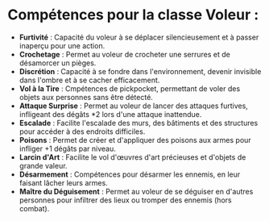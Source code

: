 # Compétences pour la classe Voleur :

- **Furtivité** : Capacité du voleur à se déplacer silencieusement et à passer inaperçu pour une action.
- **Crochetage** : Permet au voleur de crocheter une serrures et de désamorcer un pièges.
- **Discrétion** : Capacité à se fondre dans l'environnement, devenir invisible dans l'ombre et à se cacher efficacement.
- **Vol à la Tire** : Cmpétences de pickpocket, permettant de voler des objets aux personnes sans être détecté.
- **Attaque Surprise** : Permet au voleur de lancer des attaques furtives, infligeant des dégâts *2 lors d'une attaque inattendue.
- **Escalade** : Facilite l'escalade des murs, des bâtiments et des structures pour accéder à des endroits difficiles.
- **Poisons** : Permet de créer et d'appliquer des poisons aux armes pour infliger +1 dégâts par niveau.
- **Larcin d'Art** : Facilite le vol d'œuvres d'art précieuses et d'objets de grande valeur.
- **Désarmement** : Compétences pour désarmer les ennemis, en leur faisant lâcher leurs armes.
- **Maître du Déguisement** : Permet au voleur de se déguiser en d'autres personnes pour infiltrer des lieux ou tromper des ennemis (hors combat).